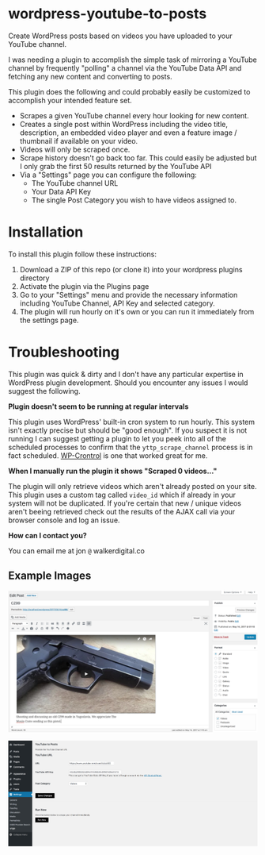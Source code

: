 # wordpress-youtube-to-posts

Create WordPress posts based on videos you have uploaded to your YouTube channel.

I was needing a plugin to accomplish the simple task of mirroring a YouTube channel by frequently "polling" a channel via the YouTube Data API and fetching any new content and converting to posts.

This plugin does the following and could probably easily be customized to accomplish your intended feature set.

* Scrapes a given YouTube channel every hour looking for new content.
* Creates a single post within WordPress including the video title, description, an embedded video player and even a feature image / thumbnail if available on your video.
* Videos will only be scraped once.
* Scrape history doesn't go back too far.  This could easily be adjusted but I only grab the first 50 results returned by the YouTube API
* Via a "Settings" page you can configure the following:
    * The YouTube channel URL
    * Your Data API Key
    * The single Post Category you wish to have videos assigned to.

# Installation
To install this plugin follow these instructions:

1. Download a ZIP of this repo (or clone it) into your wordpress plugins directory
2. Activate the plugin via the Plugins page
3. Go to your "Settings" menu and provide the necessary information including YouTube Channel, API Key and selected category.
4. The plugin will run hourly on it's own or you can run it immediately from the settings page.

# Troubleshooting
This plugin was quick & dirty and I don't have any particular expertise in WordPress plugin development.  Should you encounter any issues I would suggest the following.

**Plugin doesn't seem to be running at regular intervals**

This plugin uses WordPress' built-in cron system to run hourly.  This system isn't exactly precise but should be "good enough".  If you suspect it is not running I can suggest getting a plugin to let you peek into all of the scheduled processes to confirm that the `yttp_scrape_channel` process is in fact scheduled. [WP-Crontrol](https://wordpress.org/plugins/wp-crontrol/) is one that worked great for me.

**When I manually run the plugin it shows "Scraped 0 videos..."**

The plugin will only retrieve videos which aren't already posted on your site.  This plugin uses a custom tag called `video_id` which if already in your system will not be duplicated.  If you're certain that new / unique videos aren't beeing retrieved check out the results of the AJAX call via your browser console and log an issue.

**How can I contact you?**

You can email me at jon `@` walkerdigital.co

## Example Images ##

![Example Post](https://github.com/walkerdigital/wordpress-youtube-to-posts/raw/master/_img_smpl/post.jpg)  

![Settings Page](https://github.com/walkerdigital/wordpress-youtube-to-posts/raw/master/_img_smpl/settings.jpg)